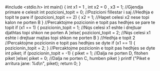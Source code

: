 #include <stdio.h>
int main() {
int x1 = 1 , int x2 = 0 , x3 = 1; //Gjendja primare e celesit
int pozicioni_topit = 0; //Pozicioni fillestar i saj
//Hedhja e topit te pare
if (pozicioni_topit == 2) {
x2 = 1; //Hapet celesi x2 nese topi kalon ne porten B
}
//Percaktojme pozicionin e topit pas hedhjes se pare te topit 
if (x1 == 1) {
pozicionin_topit = 1; //Nqs celesi x1 eshte i drejtuar djathtas topi shkon ne porten A
}else{
pozicioni_topit = 2; //Nqs celesi x1 eshte i drejtuar majtas topi shkon ne porten B
}
//Hedhja e topit 2
//Percaktojme pozicionin e topit pas hedhjes se dyte
if (x1 == 1) {
pozicionin_topit = 2;
}
//Percaktojme pozicionin e topit pas hedhjes se dyte
int piket;
if (pozicionin_topit = -1) {
piket = 1; //Dalja ne porten D, fitohen piket
}else{
piket = 0; //Dalja ne porten C, humben piket
}
printf ("Piket e arritura jane: %d\n", piket);
return 0;
}








